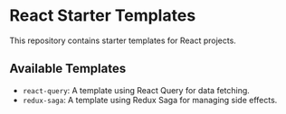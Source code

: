 # React Starter Templates

This repository contains starter templates for React projects.

## Available Templates

*   `react-query`: A template using React Query for data fetching.
*   `redux-saga`: A template using Redux Saga for managing side effects.
